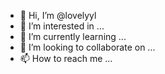 - 👋 Hi, I’m @lovelyyl
- 👀 I’m interested in ...
- 🌱 I’m currently learning ...
- 💞️ I’m looking to collaborate on ...
- 📫 How to reach me ...

<!---
lovelyyl/lovelyyl is a ✨ special ✨ repository because its `README.md` (this file) appears on your GitHub profile.
You can click the Preview link to take a look at your changes.
--->
